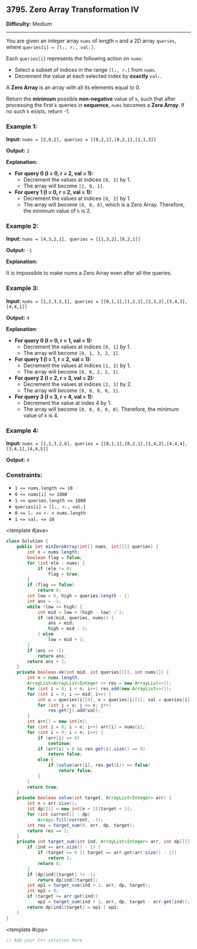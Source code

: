 ## 3795. Zero Array Transformation IV

**Difficulty:** Medium

---

You are given an integer array `nums` of length `n` and a 2D array `queries`, where `queries[i] = [lᵢ, rᵢ, valᵢ]`.

Each `queries[i]` represents the following action on `nums`:

- Select a subset of indices in the range `[lᵢ, rᵢ]` from `nums`.
- Decrement the value at each selected index by **exactly** `valᵢ`.

A **Zero Array** is an array with all its elements equal to 0.

Return the **minimum** possible **non-negative** value of `k`, such that after processing the first `k` queries in **sequence**, `nums` becomes a **Zero Array**. If no such `k` exists, return -1.

### Example 1:

**Input:** `nums = [2,0,2], queries = [[0,2,1],[0,2,1],[1,1,3]]`

**Output:** `2`

**Explanation:**

- **For query 0 (l = 0, r = 2, val = 1):**
    - Decrement the values at indices `[0, 2]` by 1.
    - The array will become `[1, 0, 1]`.
- **For query 1 (l = 0, r = 2, val = 1):**
    - Decrement the values at indices `[0, 2]` by 1.
    - The array will become `[0, 0, 0]`, which is a Zero Array. Therefore, the minimum value of `k` is 2.

### Example 2:

**Input:** `nums = [4,3,2,1], queries = [[1,3,2],[0,2,1]]`

**Output:** `-1`

**Explanation:**

It is impossible to make nums a Zero Array even after all the queries.

### Example 3:

**Input:** `nums = [1,2,3,2,1], queries = [[0,1,1],[1,2,1],[2,3,2],[3,4,1],[4,4,1]]`

**Output:** `4`

**Explanation:**

- **For query 0 (l = 0, r = 1, val = 1):**
    - Decrement the values at indices `[0, 1]` by 1.
    - The array will become `[0, 1, 3, 2, 1]`.
- **For query 1 (l = 1, r = 2, val = 1):**
    - Decrement the values at indices `[1, 2]` by 1.
    - The array will become `[0, 0, 2, 2, 1]`.
- **For query 2 (l = 2, r = 3, val = 2):**
    - Decrement the values at indices `[2, 3]` by 2.
    - The array will become `[0, 0, 0, 0, 1]`.
- **For query 3 (l = 3, r = 4, val = 1):**
    - Decrement the value at index 4 by 1.
    - The array will become `[0, 0, 0, 0, 0]`. Therefore, the minimum value of `k` is 4.

### Example 4:

**Input:** `nums = [1,2,3,2,6], queries = [[0,1,1],[0,2,1],[1,4,2],[4,4,4],[3,4,1],[4,4,5]]`

**Output:** `4`

### Constraints:

- `1 <= nums.length <= 10`
- `0 <= nums[i] <= 1000`
- `1 <= queries.length <= 1000`
- `queries[i] = [lᵢ, rᵢ, valᵢ]`
- `0 <= lᵢ <= rᵢ < nums.length`
- `1 <= valᵢ <= 10`

<CodeTabs :languages="[ { name: 'C++', slot: 'cpp' }, { name: 'Java', slot: 'java' } ]">

<template #java>

```java
class Solution {
    public int minZeroArray(int[] nums, int[][] queries) {
        int n = nums.length;
        boolean flag = false;
        for (int ele : nums) {
            if (ele != 0)
                flag = true;
        }
        if (flag == false)
            return 0;
        int low = 0, high = queries.length - 1;
        int ans = -1;
        while (low <= high) {
            int mid = low + (high - low) / 2;
            if (ok(mid, queries, nums)) {
                ans = mid;
                high = mid - 1;
            } else
                low = mid + 1;
        }
        if (ans == -1)
            return ans;
        return ans + 1;
    }
    private boolean ok(int mid, int queries[][], int nums[]) {
        int n = nums.length;
        ArrayList<ArrayList<Integer >> res = new ArrayList<>();
        for (int i = 0; i < n; i++) res.add(new ArrayList<>());
        for (int i = 0; i <= mid; i++) {
            int u = queries[i][0], v = queries[i][1], val = queries[i][2];
            for (int j = u; j <= v; j++)
                res.get(j).add(val);
        }
        int arr[] = new int[n];
        for (int i = 0; i < n; i++) arr[i] = nums[i];
        for (int i = 0; i < n; i++) {
            if (arr[i] == 0)
                continue;
            if (arr[i] > 0 && res.get(i).size() == 0)
                return false;
            else {
                if (solve(arr[i], res.get(i)) == false)
                    return false;
            }
        }
        return true;
    }
    private boolean solve(int target, ArrayList<Integer> arr) {
        int n = arr.size();
        int dp[][] = new int[n + 1][target + 1];
        for (int current[] : dp)
            Arrays.fill(current, -1);
        int res = target_sum(0, arr, dp, target);
        return res == 1;
    }
    private int target_sum(int ind, ArrayList<Integer> arr, int dp[][], int target) {
        if (ind == arr.size() - 1) {
            if (target == 0 || target == arr.get(arr.size() - 1))
                return 1;
            return 0;
        }
        if (dp[ind][target] != -1)
            return dp[ind][target];
        int op1 = target_sum(ind + 1, arr, dp, target);
        int op2 = 0;
        if (target >= arr.get(ind))
            op2 = target_sum(ind + 1, arr, dp, target - arr.get(ind));
        return dp[ind][target] = op1 | op2;
    }
}
```

</template>

<template #cpp>

```cpp
// Add your C++ solution here
```

</template>

</CodeTabs>
